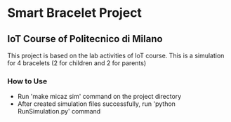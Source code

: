 # Smart Bracelet Project
## IoT Course of Politecnico di Milano

This project is based on the lab activities of IoT course. 
This is a simulation for 4 bracelets (2 for children and 2 for parents)

### How to Use
- Run 'make micaz sim' command on the project directory
- After created simulation files successfully, run 'python RunSimulation.py' command
